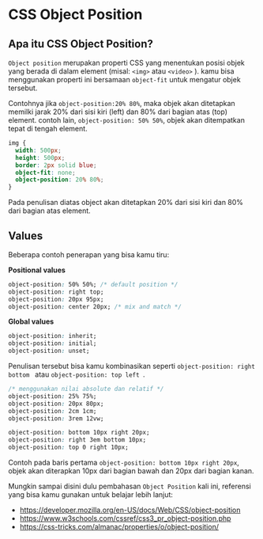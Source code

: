 # CSS Object Position

## Apa itu CSS Object Position?

`Object position` merupakan properti CSS yang menentukan posisi objek yang berada di dalam element (misal: `<img>` atau `<video>` ). kamu bisa menggunakan properti ini bersamaan `object-fit` untuk mengatur objek tersebut.

Contohnya jika `object-position:20% 80%`, maka objek akan ditetapkan memilki jarak 20% dari sisi kiri (left) dan 80% dari bagian atas (top) element. contoh lain, `object-position: 50% 50%`, objek akan ditempatkan tepat di tengah element.

```css
img {
  width: 500px;
  height: 500px;
  border: 2px solid blue;
  object-fit: none;
  object-position: 20% 80%;
}
```

Pada penulisan diatas object akan ditetapkan 20% dari sisi kiri dan 80% dari bagian atas element.

## Values

Beberapa contoh penerapan yang bisa kamu tiru:

**Positional values**

```css
object-position: 50% 50%; /* default position */
object-position: right top;
object-position: 20px 95px;
object-position: center 20px; /* mix and match */
```

**Global values**

```css
object-position: inherit;
object-position: initial;
object-position: unset;
```

Penulisan tersebut bisa kamu kombinasikan seperti `object-position: right bottom ` atau `object-position: top left `.

```css
/* menggunakan nilai absolute dan relatif */
object-position: 25% 75%;
object-position: 20px 80px;
object-position: 2cm 1cm;
object-position: 3rem 12vw;
```

```css
object-position: bottom 10px right 20px;
object-position: right 3em bottom 10px;
object-position: top 0 right 10px;
```

Contoh pada baris pertama `object-position: bottom 10px right 20px`, objek akan diterapkan 10px dari bagian bawah dan 20px dari bagian kanan.

Mungkin sampai disini dulu pembahasan `Object Position` kali ini, referensi yang bisa kamu gunakan untuk belajar lebih lanjut:

- https://developer.mozilla.org/en-US/docs/Web/CSS/object-position
- https://www.w3schools.com/cssref/css3_pr_object-position.php
- https://css-tricks.com/almanac/properties/o/object-position/
